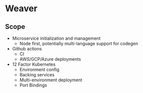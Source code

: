 # Weaver

## Scope

- Microservice initialization and management
  - Node first, potentially multi-language support for codegen
- Github actions
  - CI
  - AWS/GCP/Azure deployments
- 12 Factor Kubernetes
  - Environment config
  - Backing services
  - Multi-environment deployment
  - Port Bindings
